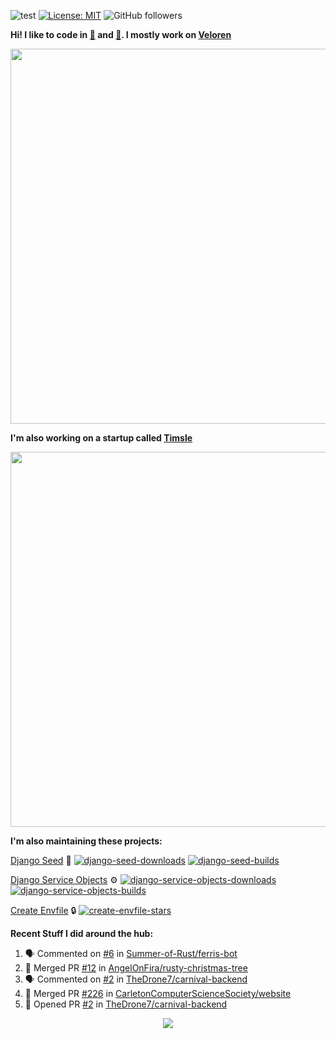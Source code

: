![test](https://hits.seeyoufarm.com/api/count/incr/badge.svg?url=https://github.com/AngelOnFira)
[![License: MIT](https://img.shields.io/badge/License-MIT-yellow.svg)](https://opensource.org/licenses/MIT)
![GitHub followers](https://img.shields.io/github/followers/angelonfira?style=social)

**Hi! I like to code in [:crab:](https://www.rust-lang.org/) and [:snake:](https://www.python.org/). I mostly work on [Veloren](https://veloren.net)**

<p align="center">
  <img width="600" src="https://media.discordapp.net/attachments/444005079410802699/730566298073038949/rsz_5f0656b6aa176.png">
</p>

**I'm also working on a startup called [Timsle](https://timsle.com)**

<p align="center">
  <img width="600" src="https://media.discordapp.net/attachments/444005079410802699/730566842674053130/rsz_5f0657242abb4.png">
</p>

**I'm also maintaining these projects:**

[Django Seed](https://github.com/Brobin/django-seed)
:seedling:
[![django-seed-downloads](https://pepy.tech/badge/django-seed)](https://pepy.tech/project/django-seed)
[![django-seed-builds](https://github.com/Brobin/django-seed/workflows/Test/badge.svg)](https://github.com/Brobin/django-seed)

[Django Service Objects](https://github.com/mixxorz/django-service-objects)
:gear:
[![django-service-objects-downloads](https://pepy.tech/badge/django-service-objects)](https://pepy.tech/project/django-service-objects)
[![django-service-objects-builds](https://github.com/mixxorz/django-service-objects/actions/workflows/test.yml/badge.svg)](https://github.com/mixxorz/django-service-objects/actions/workflows/test.yml)

[Create Envfile](https://github.com/SpicyPizza/create-envfile)
:lock:
[![create-envfile-stars](https://img.shields.io/github/stars/SpicyPizza/create-envfile?style=social)](https://github.com/SpicyPizza/create-envfile)

**Recent Stuff I did around the hub:**

<!--START_SECTION:activity-->
1. 🗣 Commented on [#6](https://github.com/Summer-of-Rust/ferris-bot/issues/6) in [Summer-of-Rust/ferris-bot](https://github.com/Summer-of-Rust/ferris-bot)
2. 🎉 Merged PR [#12](https://github.com/AngelOnFira/rusty-christmas-tree/pull/12) in [AngelOnFira/rusty-christmas-tree](https://github.com/AngelOnFira/rusty-christmas-tree)
3. 🗣 Commented on [#2](https://github.com/TheDrone7/carnival-backend/issues/2) in [TheDrone7/carnival-backend](https://github.com/TheDrone7/carnival-backend)
4. 🎉 Merged PR [#226](https://github.com/CarletonComputerScienceSociety/website/pull/226) in [CarletonComputerScienceSociety/website](https://github.com/CarletonComputerScienceSociety/website)
5. 💪 Opened PR [#2](https://github.com/TheDrone7/carnival-backend/pull/2) in [TheDrone7/carnival-backend](https://github.com/TheDrone7/carnival-backend)
<!--END_SECTION:activity-->

<p align="center">
  <img src="https://github-profile-trophy.vercel.app/?username=angelonfira&column=4&theme=nord&margin-w=15&margin-h=15">
</p>
